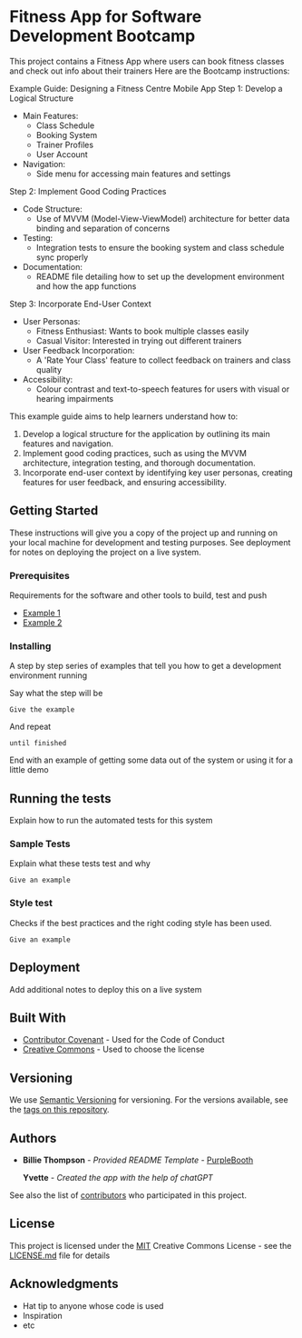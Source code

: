# Fitness App for Software Development Bootcamp

This project contains a Fitness App where users can book fitness classes and check out info about their trainers
Here are the Bootcamp instructions: 

Example Guide: Designing a Fitness Centre Mobile App
Step 1: Develop a Logical Structure
- Main Features: 
  - Class Schedule
  - Booking System
  - Trainer Profiles
  - User Account
- Navigation: 
  - Side menu for accessing main features and settings

Step 2: Implement Good Coding Practices
- Code Structure: 
  - Use of MVVM (Model-View-ViewModel) architecture for better data binding and separation of concerns
- Testing: 
  - Integration tests to ensure the booking system and class schedule sync properly
- Documentation: 
  - README file detailing how to set up the development environment and how the app functions

Step 3: Incorporate End-User Context
- User Personas: 
  - Fitness Enthusiast: Wants to book multiple classes easily
  - Casual Visitor: Interested in trying out different trainers
- User Feedback Incorporation: 
  - A 'Rate Your Class' feature to collect feedback on trainers and class quality
- Accessibility: 
  - Colour contrast and text-to-speech features for users with visual or hearing impairments

This example guide aims to help learners understand how to:
1. Develop a logical structure for the application by outlining its main features and navigation.
2. Implement good coding practices, such as using the MVVM architecture, integration testing, and thorough documentation.
3. Incorporate end-user context by identifying key user personas, creating features for user feedback, and ensuring accessibility.

## Getting Started

These instructions will give you a copy of the project up and running on
your local machine for development and testing purposes. See deployment
for notes on deploying the project on a live system.

### Prerequisites

Requirements for the software and other tools to build, test and push 
- [Example 1](https://www.example.com)
- [Example 2](https://www.example.com)

### Installing

A step by step series of examples that tell you how to get a development
environment running

Say what the step will be

    Give the example

And repeat

    until finished

End with an example of getting some data out of the system or using it
for a little demo

## Running the tests

Explain how to run the automated tests for this system

### Sample Tests

Explain what these tests test and why

    Give an example

### Style test

Checks if the best practices and the right coding style has been used.

    Give an example

## Deployment

Add additional notes to deploy this on a live system

## Built With

  - [Contributor Covenant](https://www.contributor-covenant.org/) - Used
    for the Code of Conduct
  - [Creative Commons](https://creativecommons.org/) - Used to choose
    the license

## Versioning

We use [Semantic Versioning](http://semver.org/) for versioning. For the versions
available, see the [tags on this
repository](https://github.com/PurpleBooth/a-good-readme-template/tags).

## Authors

  - **Billie Thompson** - *Provided README Template* -
    [PurpleBooth](https://github.com/PurpleBooth)

    **Yvette** - *Created the app with the help of chatGPT*

See also the list of
[contributors](https://github.com/PurpleBooth/a-good-readme-template/contributors)
who participated in this project.

## License

This project is licensed under the [MIT](LICENSE.md)
Creative Commons License - see the [LICENSE.md](LICENSE.md) file for
details

## Acknowledgments

  - Hat tip to anyone whose code is used
  - Inspiration
  - etc
